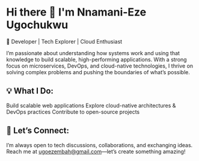 # Hi there 👋 I'm Nnamani-Eze Ugochukwu

🚀 Developer | Tech Explorer | Cloud Enthusiast

I’m passionate about understanding how systems work and using that knowledge to build scalable, high-performing applications. With a strong focus on microservices, DevOps, and cloud-native technologies, I thrive on solving complex problems and pushing the boundaries of what’s possible.

## 💡 What I Do:

Build scalable web applications
Explore cloud-native architectures & DevOps practices
Contribute to open-source projects

## 💬 Let’s Connect:

I’m always open to tech discussions, collaborations, and exchanging ideas. Reach me at ugoezembah@gmail.com—let’s create something amazing!
